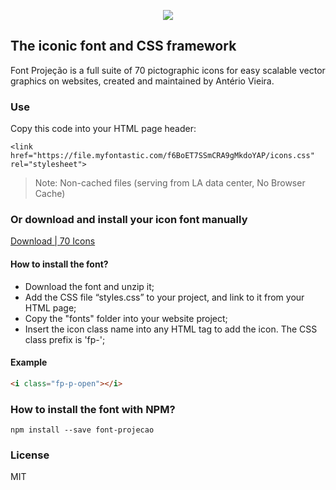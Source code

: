 <p align="center"><a href="https://github.com/uni-projecao" target="_blank"><img src="https://raw.githubusercontent.com/uni-projecao/font-projecao/master/font-projecao.png"></a></p>

## The iconic font and CSS framework

Font Projeção is a full suite of 70 pictographic icons for easy scalable vector graphics on websites, created and maintained by Antério Vieira.

### Use

Copy this code into your HTML page header:

`<link href="https://file.myfontastic.com/f6BoET7SSmCRA9gMkdoYAP/icons.css" rel="stylesheet">`

> Note: Non-cached files (serving from LA data center, No Browser Cache)

### Or download and install your icon font manually

[Download | 70 Icons](http://app.fontastic.me/download/font/f6BoET7SSmCRA9gMkdoYAP/)

#### How to install the font?

- Download the font and unzip it;
- Add the CSS file “styles.css” to your project, and link to it from your HTML page;
- Copy the "fonts" folder into your website project;
- Insert the icon class name into any HTML tag to add the icon. The CSS class prefix is 'fp-';

#### Example

```html
<i class="fp-p-open"></i>
```

### How to install the font with NPM?

`npm install --save font-projecao`

### License

MIT
